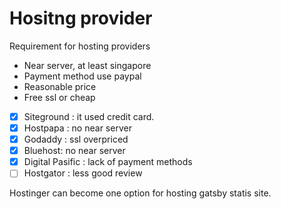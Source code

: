 # Hositng provider

Requirement for hosting providers
- Near server, at least singapore
- Payment method use paypal
- Reasonable price
- Free ssl or cheap

- [X] Siteground : it used credit card.
- [X] Hostpapa : no near server
- [X] Godaddy : ssl overpriced
- [X] Bluehost: no near server
- [X] Digital Pasific : lack of payment methods
- [ ] Hostgator : less good review

Hostinger can become one option for hosting gatsby statis site.
